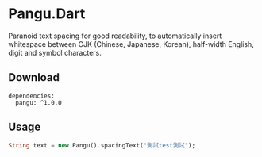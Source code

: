 Pangu.Dart
==========

Paranoid text spacing for good readability, to automatically insert whitespace between CJK (Chinese, Japanese, Korean), half-width English, digit and symbol characters.

## Download


```
dependencies:
  pangu: ^1.0.0
```

## Usage

```dart
String text = new Pangu().spacingText("測試test測試");
```
